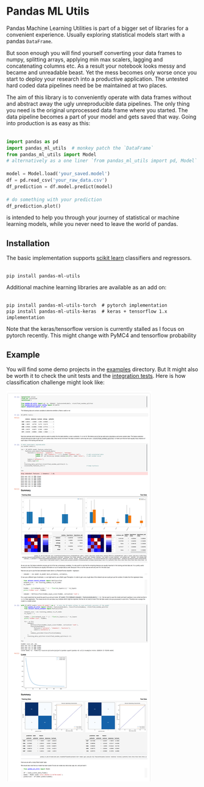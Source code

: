 # Pandas ML Utils

Pandas Machine Learning Utilities is part of a bigger set of libraries for a convenient experience. Usually exploring
statistical models start with a pandas `DataFrame`. 

But soon enough you will find yourself converting your data frames to numpy, splitting arrays, applying min
max scalers, lagging and concatenating columns etc. As a result your notebook looks messy and became and 
unreadable beast. Yet the mess becomes only worse once you start to deploy your research into a productive
application. The untested hard coded data pipelines need be be maintained at two places. 

The aim of this library is to conveniently operate with data frames without and abstract away the ugly unreproducible 
data pipelines. The only thing you need is the original unprocessed data frame where you started.
The data pipeline becomes a part of your model and gets saved that way. Going into production is as easy as 
this:

```python

import pandas as pd
import pandas_ml_utils  # monkey patch the `DataFrame`
from pandas_ml_utils import Model
# alternatively as a one liner `from pandas_ml_utils import pd, Model` 

model = Model.load('your_saved.model')
df = pd.read_csv('your_raw_data.csv')
df_prediction = df.model.predict(model)

# do something with your prediction
df_prediction.plot()
``` 


is intended to help you through your journey of statistical or machine learning models, 
while you never need to leave the world of pandas.

## Installation
The basic implementation supports [scikit learn][e1] classifiers and regressors.
```shell script

pip install pandas-ml-utils
```

Additional machine learning libraries are available as an add on:
```shell script

pip install pandas-ml-utils-torch  # pytorch implementation
pip install pandas-ml-utils-keras  # keras + tensorflow 1.x implementation
```

Note that the keras/tensorflow version is currently stalled as I focus on pytorch recently. This might change
with PyMC4 and tensorflow probability
 
## Example
You will find some demo projects in the [examples][ghl1] directory. But It might also be worth it to check
the unit tests and the [integration tests][ghl2]. Here is how classification challenge
might look like:
  
![Classification Example][ghi1]


[e1]: https://scikit-learn.org/stable/
[ghl1]: https://github.com/KIC/pandas-ml-quant/tree/0.2.3/pandas-ml-utils/./examples/
[ghl2]: https://github.com/KIC/pandas-ml-quant/tree/0.2.3/pandas-ml-utils/../pandas-ml-1ntegration-test
[ghi1]: https://github.com/KIC/pandas-ml-quant/raw/0.2.3/pandas-ml-utils/../.readme/images/classification.png


